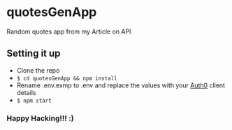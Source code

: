 # quotesGenApp
Random quotes app  from my Article on API

## Setting it up
* Clone the repo
* `$ cd quotesGenApp && npm install`
* Rename .env.exmp to .env and replace the values with your [Auth0](https://manage.auth0.com/#/clients) client details
* `$ npm start`

### Happy Hacking!!! :)
